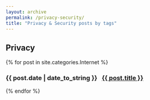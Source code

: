 ```yaml
---
layout: archive
permalink: /privacy-security/
title: "Privacy & Security posts by tags" 
---
```


## Privacy
{% for post in site.categories.Internet %}
  <h3>
    <span>{{ post.date | date_to_string }}</span> &nbsp;
    <a href="{{ post.url }}">{{ post.title }}</a>
  </h3>
{% endfor %}
